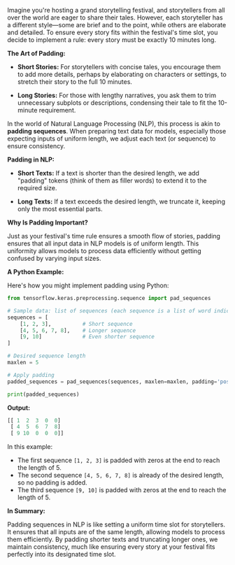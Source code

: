 Imagine you're hosting a grand storytelling festival, and storytellers from all over the world are eager to share their tales. However, each storyteller has a different style—some are brief and to the point, while others are elaborate and detailed. To ensure every story fits within the festival's time slot, you decide to implement a rule: every story must be exactly 10 minutes long.

**The Art of Padding:**

- **Short Stories:** For storytellers with concise tales, you encourage them to add more details, perhaps by elaborating on characters or settings, to stretch their story to the full 10 minutes.
    
- **Long Stories:** For those with lengthy narratives, you ask them to trim unnecessary subplots or descriptions, condensing their tale to fit the 10-minute requirement.
    

In the world of Natural Language Processing (NLP), this process is akin to **padding sequences**. When preparing text data for models, especially those expecting inputs of uniform length, we adjust each text (or sequence) to ensure consistency.

**Padding in NLP:**

- **Short Texts:** If a text is shorter than the desired length, we add "padding" tokens (think of them as filler words) to extend it to the required size.
    
- **Long Texts:** If a text exceeds the desired length, we truncate it, keeping only the most essential parts.
    

**Why Is Padding Important?**

Just as your festival's time rule ensures a smooth flow of stories, padding ensures that all input data in NLP models is of uniform length. This uniformity allows models to process data efficiently without getting confused by varying input sizes.

**A Python Example:**

Here's how you might implement padding using Python:

```python
from tensorflow.keras.preprocessing.sequence import pad_sequences

# Sample data: list of sequences (each sequence is a list of word indices)
sequences = [
    [1, 2, 3],          # Short sequence
    [4, 5, 6, 7, 8],    # Longer sequence
    [9, 10]             # Even shorter sequence
]

# Desired sequence length
maxlen = 5

# Apply padding
padded_sequences = pad_sequences(sequences, maxlen=maxlen, padding='post')

print(padded_sequences)

```

**Output:**
```python
[[ 1  2  3  0  0]
 [ 4  5  6  7  8]
 [ 9 10  0  0  0]]

```

In this example:

- The first sequence `[1, 2, 3]` is padded with zeros at the end to reach the length of 5.
- The second sequence `[4, 5, 6, 7, 8]` is already of the desired length, so no padding is added.
- The third sequence `[9, 10]` is padded with zeros at the end to reach the length of 5.

**In Summary:**

Padding sequences in NLP is like setting a uniform time slot for storytellers. It ensures that all inputs are of the same length, allowing models to process them efficiently. By padding shorter texts and truncating longer ones, we maintain consistency, much like ensuring every story at your festival fits perfectly into its designated time slot.